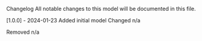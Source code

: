 Changelog
All notable changes to this model will be documented in this file.

[1.0.0] - 2024-01-23
Added
initial model
Changed
n/a

Removed
n/a
